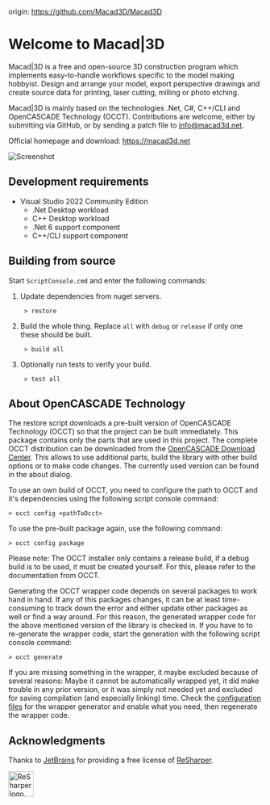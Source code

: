 origin: https://github.com/Macad3D/Macad3D
# Welcome to Macad\|3D

Macad\|3D is a free and open-source 3D construction program which implements easy-to-handle workflows specific to the model making hobbyist. Design and arrange your model, export perspective drawings and create source data for printing, laser cutting, milling or photo etching.

Macad\|3D is mainly based on the technologies .Net, C#, C++/CLI and OpenCASCADE Technology (OCCT). Contributions are welcome, either by submitting via GitHub, or by sending a patch file to info@macad3d.net.

Official homepage and download: https://macad3d.net

![Screenshot](https://macad3d.net/img/screenshot1.png)

## Development requirements

- Visual Studio 2022 Community Edition 
  - .Net Desktop workload
  - C++ Desktop workload
  - .Net 6 support component
  - C++/CLI support component 

## Building from source

Start ```ScriptConsole.cmd``` and enter the following commands:
   
1. Update dependencies from nuget servers.

        > restore

2. Build the whole thing. Replace `all` with `debug` or `release` if only one these should be built.

        > build all

3. Optionally run tests to verify your build.

        > test all

## About OpenCASCADE Technology

The restore script downloads a pre-built version of OpenCASCADE Technology (OCCT) so that the project can be built immediately. This package contains only the parts that are used in this project. The complete OCCT distribution can be downloaded from the [OpenCASCADE Download Center](https://dev.opencascade.org/release). This allows to use additional parts, build the library with other build options or to make code changes. The currently used version can be found in the about dialog. 

To use an own build of OCCT, you need to configure the path to OCCT and it's dependencies using the following script console command:

    > occt config <pathToOcct>
    
To use the pre-built package again, use the following command:

    > occt config package

Please note: The OCCT installer only contains a release build, if a debug build is to be used, it must be created yourself. For this, please refer to the documentation from OCCT.

Generating the OCCT wrapper code depends on several packages to work hand in hand. If any of this packages changes, it can be at least time-consuming to track down the error and either update other packages as well or find a way around. For this reason, the generated wrapper code for the above mentioned version of the library is checked in. If you have to to re-generate the wrapper code, start the generation with the following script console command:

    > occt generate

If you are missing something in the wrapper, it maybe excluded because of several reasons: Maybe it cannot be automatically wrapped yet, it did make trouble in any prior version, or it was simply not needed yet and excluded for saving compilation (and especially linking) time. Check the [configuration files](Source/WrapperGenerator/Configuration) for the wrapper generator and enable what you need, then regenerate the wrapper code.

## Acknowledgments

Thanks to [JetBrains](https://www.jetbrains.com) for providing a free license of [ReSharper](https://www.jetbrains.com/resharper/).

[<img src="https://resources.jetbrains.com/storage/products/company/brand/logos/ReSharper_icon.svg" height="50" alt="ReSharper logo.">](https://www.jetbrains.com/resharper/)
